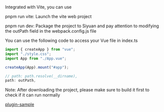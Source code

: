 Integrated with Vite, you can use

pnpm run vite: Launch the vite web project

pnpm run dev: Package the project to Siyuan and pay attention to modifying the outPath field in the webpack.config.js file

You can use the following code to access your Vue file in index.ts
```typescript
import { createApp } from "vue";
import "./style.css";
import App from "./App.vue";

createApp(App).mount("#app");
```

```javascript
// path: path.resolve(__dirname),
path: outPath,
```

Note: After downloading the project, please make sure to build it first to check if it can run normally

[plugin-sample](https://github.com/siyuan-note/plugin-sample)